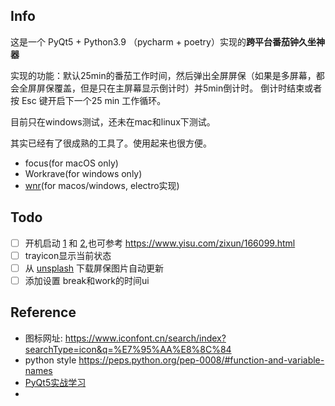 ## Info
这是一个 PyQt5 + Python3.9 （pycharm + poetry）实现的**跨平台番茄钟久坐神器**

实现的功能：默认25min的番茄工作时间，然后弹出全屏屏保（如果是多屏幕，都会全屏屏保覆盖，但是只在主屏幕显示倒计时）并5min倒计时。
倒计时结束或者按 Esc 键开启下一个25 min 工作循环。

目前只在windows测试，还未在mac和linux下测试。


其实已经有了很成熟的工具了。使用起来也很方便。
- focus(for macOS only)
- Workrave(for windows only)
- [wnr](https://github.com/RoderickQiu/wnr)(for macos/windows, electro实现)

## Todo
- [ ] 开机启动 [1](https://www.geeksforgeeks.org/autorun-a-python-script-on-windows-startup/) 和 [2](https://www.yisu.com/zixun/166099.html),也可参考 https://www.yisu.com/zixun/166099.html
- [ ] trayicon显示当前状态
- [ ] 从 [unsplash](https://unsplash.com/documentation#creating-a-developer-account) 下载屏保图片自动更新
- [ ] 添加设置 break和work的时间ui

## Reference
- 图标网址: https://www.iconfont.cn/search/index?searchType=icon&q=%E7%95%AA%E8%8C%84
- python style https://peps.python.org/pep-0008/#function-and-variable-names
- [PyQt5实战学习](https://github.com/cxinping/PyQt5)
- [](https://github.com/PyQt5/PyQt)

